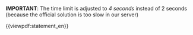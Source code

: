 **IMPORTANT**: The time limit is adjusted to *4 seconds* instead of 2 seconds (because the official solution is too slow in our server)

{{viewpdf:statement_en}}